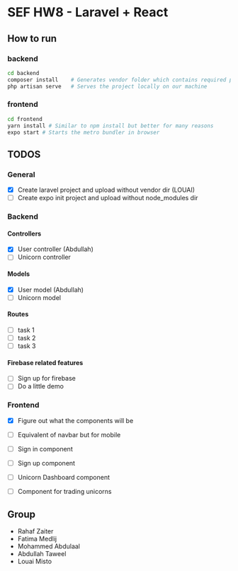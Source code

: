 # SEF HW8 - Laravel + React

## How to run
### backend
``` sh
cd backend
composer install    # Generates vendor folder which contains required packages
php artisan serve   # Serves the project locally on our machine
```
### frontend
``` sh
cd frontend
yarn install # Similar to npm install but better for many reasons
expo start # Starts the metro bundler in browser
```

## TODOS
### General
- [x] Create laravel project and upload without vendor dir (LOUAI)
- [ ] Create expo init project and upload without node_modules dir
### Backend
#### Controllers
- [x] User controller (Abdullah)
- [ ] Unicorn controller
#### Models
- [x] User model (Abdullah)
- [ ] Unicorn model
#### Routes
- [ ] task 1
- [ ] task 2
- [ ] task 3
#### Firebase related features
- [ ] Sign up for firebase
- [ ] Do a little demo

### Frontend
- [x] Figure out what the components will be
- [ ] Equivalent of navbar but for mobile
- [ ] Sign in component
- [ ] Sign up component
- [ ] Unicorn Dashboard component
- [ ] Component for trading unicorns


## Group
- Rahaf Zaiter
- Fatima Medlij
- Mohammed Abdulaal
- Abdullah Taweel
- Louai Misto
